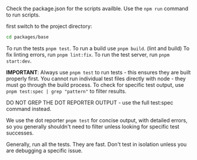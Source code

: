 Check the package.json for the scripts availble. Use the `npm run` command to run scripts.

first switch to the project directory:
```bash
cd packages/base
```

To run the tests `pnpm test`.
To run a build use `pnpm build`. (lint and build) 
To fix linting errors, run `pnpm lint:fix`.
To run the test server, run `pnpm start:dev`.

**IMPORTANT**: 
Always use `pnpm test` to run tests - this ensures they are built properly first. 
You cannot run individual test files directly with node - they must go through the build process.
To check for specific test output, use `pnpm test:spec | grep "pattern"` to filter results. 

DO NOT GREP THE DOT REPORTER OUTPUT - use the full test:spec command instead.

We use the dot reporter `pnpm test` for concise output, with detailed errors, so you generally shouldn't need to filter unless looking for specific test successes.

Generally, run all the tests. They are fast. Don't test in isolation unless you are debugging a specific issue.
